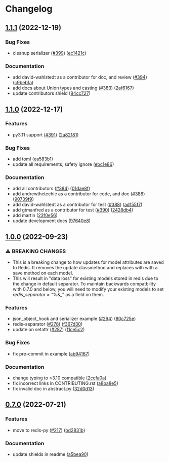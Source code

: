# Changelog

## [1.1.1](https://github.com/andrewthetechie/pydantic-aioredis/compare/v1.1.0...v1.1.1) (2022-12-19)


### Bug Fixes

* cleanup serializer ([#399](https://github.com/andrewthetechie/pydantic-aioredis/issues/399)) ([ec1421c](https://github.com/andrewthetechie/pydantic-aioredis/commit/ec1421c55608d87400eeb3e49332c61dddc0c5f6))


### Documentation

* add david-wahlstedt as a contributor for doc, and review ([#394](https://github.com/andrewthetechie/pydantic-aioredis/issues/394)) ([c9beb1a](https://github.com/andrewthetechie/pydantic-aioredis/commit/c9beb1aa85a7c394aceb0ab5cde10f6dfb32bf1a))
* add docs about Union types and casting ([#383](https://github.com/andrewthetechie/pydantic-aioredis/issues/383)) ([2af6167](https://github.com/andrewthetechie/pydantic-aioredis/commit/2af61672e3fb02db60f5faea0a6bf1fd528dcb6a))
* update contributors shield ([84cc727](https://github.com/andrewthetechie/pydantic-aioredis/commit/84cc727763f7757ead8ecaf870885e4dd71636b0))

## [1.1.0](https://github.com/andrewthetechie/pydantic-aioredis/compare/v1.0.0...v1.1.0) (2022-12-17)


### Features

* py3.11 support ([#391](https://github.com/andrewthetechie/pydantic-aioredis/issues/391)) ([2a82181](https://github.com/andrewthetechie/pydantic-aioredis/commit/2a82181ffb29ed7e26c314a0b9d9f0f2f29a6abb))


### Bug Fixes

* add toml ([ea583b1](https://github.com/andrewthetechie/pydantic-aioredis/commit/ea583b152c2aecf31495cc95303ba79ec821e799))
* update all requirements, safety ignore ([ebc1e86](https://github.com/andrewthetechie/pydantic-aioredis/commit/ebc1e863e251c9d8a7976d75335f84b29d1d2b4b))


### Documentation

* add all contributors ([#384](https://github.com/andrewthetechie/pydantic-aioredis/issues/384)) ([01dae8f](https://github.com/andrewthetechie/pydantic-aioredis/commit/01dae8fbfe706bba60e6be429ad040c4d641ecef))
* add andrewthetechie as a contributor for code, and doc ([#386](https://github.com/andrewthetechie/pydantic-aioredis/issues/386)) ([90739f9](https://github.com/andrewthetechie/pydantic-aioredis/commit/90739f9bae9667662175811404b7ecc3d7ca76ec))
* add david-wahlstedt as a contributor for test ([#388](https://github.com/andrewthetechie/pydantic-aioredis/issues/388)) ([ad155f7](https://github.com/andrewthetechie/pydantic-aioredis/commit/ad155f79e303d72a9717021ae89668e51d8f50d6))
* add gtmanfred as a contributor for test ([#390](https://github.com/andrewthetechie/pydantic-aioredis/issues/390)) ([2428db4](https://github.com/andrewthetechie/pydantic-aioredis/commit/2428db486b9fcd2ce654c711f5a7fe5b25f456de))
* add martin ([23f0e56](https://github.com/andrewthetechie/pydantic-aioredis/commit/23f0e560a65bad108b82f6e4f40384ff69156e26))
* update development docs ([97640e8](https://github.com/andrewthetechie/pydantic-aioredis/commit/97640e843f2f201f88e6c3ed580fd5947464e00a))

## [1.0.0](https://github.com/andrewthetechie/pydantic-aioredis/compare/v0.7.0...v1.0.0) (2022-09-23)


### ⚠ BREAKING CHANGES

* This is a breaking change to how updates for model attributes are saved to Redis. It removes the update classmethod and replaces with with a save method on each model.
* This will result in "data loss" for existing models stored in redis due to the change in default separator. To maintain backwards compatbility with 0.7.0 and below, you will need to modify your existing models to set _redis_separator = "_%&_" as a field on them.

### Features

* json_object_hook and serializer example ([#294](https://github.com/andrewthetechie/pydantic-aioredis/issues/294)) ([80c725e](https://github.com/andrewthetechie/pydantic-aioredis/commit/80c725e087b1a09917df1770ebc676139808b2cb))
* redis-separator ([#278](https://github.com/andrewthetechie/pydantic-aioredis/issues/278)) ([f367d30](https://github.com/andrewthetechie/pydantic-aioredis/commit/f367d300751b3a7550b54c31f6a7da58e9296351))
* update on setattr ([#287](https://github.com/andrewthetechie/pydantic-aioredis/issues/287)) ([f1ce5c2](https://github.com/andrewthetechie/pydantic-aioredis/commit/f1ce5c2b1fe292cfe8dd509cac477f617e36c057))


### Bug Fixes

* fix pre-commit in example ([ab94167](https://github.com/andrewthetechie/pydantic-aioredis/commit/ab94167a8ff22b5290f05a4b2eb3ea11a2fb4ab0))


### Documentation

* change typing to <3.10 compatible ([2ccfa0a](https://github.com/andrewthetechie/pydantic-aioredis/commit/2ccfa0a38911e2fce0c6baaa79d3d39a896e2613))
* fix incorrect links in CONTRIBUTING.rst ([a8ba8e5](https://github.com/andrewthetechie/pydantic-aioredis/commit/a8ba8e5626baf18a710577db946d52a6ddaed6fa))
* fix invalid doc in abstract.py ([32d0d13](https://github.com/andrewthetechie/pydantic-aioredis/commit/32d0d137fe87024f45e1875fe349d819a957f3f0))

## [0.7.0](https://github.com/andrewthetechie/pydantic-aioredis/compare/v0.6.0...v0.7.0) (2022-07-21)


### Features

* move to redis-py ([#217](https://github.com/andrewthetechie/pydantic-aioredis/issues/217)) ([bd2831b](https://github.com/andrewthetechie/pydantic-aioredis/commit/bd2831b66b7a4949cbd5f116b508d6cb54361321))


### Documentation

* update shields in readme ([a5bea90](https://github.com/andrewthetechie/pydantic-aioredis/commit/a5bea90df6a68eca2a08d01747d32bc1fdf03648))
